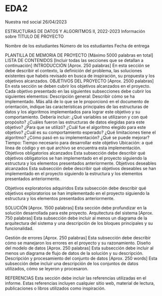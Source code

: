 # EDA2
Nuestra red social
26/04/2023
    




ESTRUCTURAS DE DATOS Y ALGORITMOS II, 2022-2023
Información sobre TÍTULO DE PROYECTO









Nombre de los estudiantes
Número de los estudiantes
Fecha de entrega









PLANTILLA DE MEMORIA DE PROYECTO [Máximo 5000 palabras en total]
LISTA DE CONTENIDOS [Incluir todas las secciones que se detallan a continuación]
INTRODUCCIÓN [Aprox.  250 palabras]
En esta sección se debe describir el contexto, la definición del problema, las soluciones existentes que habéis revisado en busca de inspiración, su propuesta y los objetivos alcanzados.
OBJETIVOS DEL PROYECTO [Aprox. 2500 palabras]
En esta sección se deben cubrir los objetivos alcanzados en el proyecto. Cada objetivo presentado en las siguientes subsecciones debe cubrir los siguientes elementos:
Descripción general: Describir cómo se ha implementado. Más allá de lo que se le proporcionó en el documento de orientación, indique las características principales de las estructuras de datos y los algoritmos implementados para lograr este objetivo y su comportamiento. Debería incluir:
¿Qué variables se utilizaron y con qué propósito?
¿Cuáles fueron las estructuras de datos elegidas para este objetivo? ¿Para que se utilizó?
¿Cuál fue el algoritmo elegido para este objetivo? ¿Cuál es su comportamiento esperado? 
¿Qué limitaciones tiene el algoritmo? ¿Cómo pasó en su implementación?
¿Qué se puede mejorar?
Tiempo: Tiempo necesario para desarrollar este objetivo
Ubicación: a qué línea de código y en qué archivo se encuentra esta implementación.
Objetivos obligatorios alcanzados 
Esta subsección debe describir qué objetivos obligatorios se han implementado en el proyecto siguiendo la estructura y los elementos presentados anteriormente.
Objetivos deseables alcanzados
Esta subsección debe describir qué objetivos deseables se han implementado en el proyecto siguiendo la estructura y los elementos presentados anteriormente.

Objetivos exploratorios adquiridos
Esta subsección debe describir qué objetivos exploratorios se han implementado en el proyecto siguiendo la estructura y los elementos presentados anteriormente.

SOLUCIÓN [Aprox. 1500 palabras]
Esta sección debe profundizar en la solución desarrollada para este proyecto.
Arquitectura del sistema [Aprox. 750 palabras]
Esta subsección debe incluir al menos un diagrama de la arquitectura del sistema y una descripción de los bloques principales y su funcionalidad.

Gestión de errores [Aprox. 250 palabras]
Esta subsección debe describir cómo se manejaron los errores en el proyecto y su razonamiento.
Diseño del modelo de datos [Aprox. 250 palabras]
Esta subsección debe incluir al menos un diagrama de flujo de datos de la solución y su descripción.
Descripción y procesamiento del conjunto de datos [Aprox. 250 words]
Esta subsección debe incluir una descripción de los conjuntos de datos utilizados, cómo se leyeron y procesaron.

REFERENCIAS
Esta sección debe incluir las referencias utilizadas en el informe. Estas referencias incluyen cualquier sitio web, material de lectura, publicaciones o libros utilizados como inspiración.



